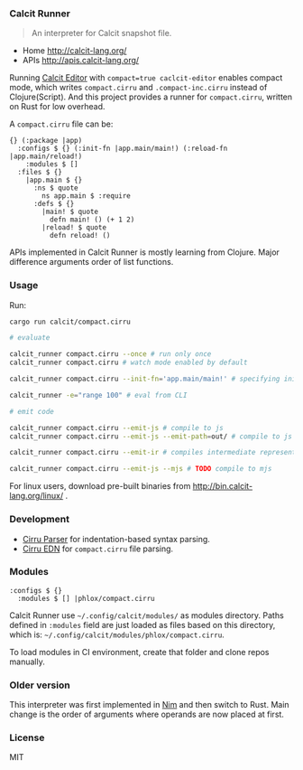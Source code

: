 ### Calcit Runner

> An interpreter for Calcit snapshot file.

- Home http://calcit-lang.org/
- APIs http://apis.calcit-lang.org/

Running [Calcit Editor](https://github.com/Cirru/calcit-editor#compact-output) with `compact=true caclcit-editor` enables compact mode,
which writes `compact.cirru` and `.compact-inc.cirru` instead of Clojure(Script).
And this project provides a runner for `compact.cirru`, written on Rust for low overhead.

A `compact.cirru` file can be:

```cirru
{} (:package |app)
  :configs $ {} (:init-fn |app.main/main!) (:reload-fn |app.main/reload!)
    :modules $ []
  :files $ {}
    |app.main $ {}
      :ns $ quote
        ns app.main $ :require
      :defs $ {}
        |main! $ quote
          defn main! () (+ 1 2)
        |reload! $ quote
          defn reload! ()
```

APIs implemented in Calcit Runner is mostly learning from Clojure. Major difference arguments order of list functions.

### Usage

Run:

```bash
cargo run calcit/compact.cirru

# evaluate

calcit_runner compact.cirru --once # run only once
calcit_runner compact.cirru # watch mode enabled by default

calcit_runner compact.cirru --init-fn='app.main/main!' # specifying init-fn

calcit_runner -e="range 100" # eval from CLI

# emit code

calcit_runner compact.cirru --emit-js # compile to js
calcit_runner compact.cirru --emit-js --emit-path=out/ # compile to js and save in `out/`

calcit_runner compact.cirru --emit-ir # compiles intermediate representation into program-ir.json

calcit_runner compact.cirru --emit-js --mjs # TODO compile to mjs
```

For linux users, download pre-built binaries from http://bin.calcit-lang.org/linux/ .

### Development

- [Cirru Parser](https://github.com/Cirru/parser.rs) for indentation-based syntax parsing.
- [Cirru EDN](https://github.com/Cirru/cirru-edn.rs) for `compact.cirru` file parsing.

### Modules

```cirru
:configs $ {}
  :modules $ [] |phlox/compact.cirru
```

Calcit Runner use `~/.config/calcit/modules/` as modules directory.
Paths defined in `:modules` field are just loaded as files based on this directory,
which is: `~/.config/calcit/modules/phlox/compact.cirru`.

To load modules in CI environment, create that folder and clone repos manually.

### Older version

This interpreter was first implemented in [Nim](https://github.com/calcit-lang/calcit-runner) and then switch to Rust. Main change is the order of arguments where operands are now placed at first.

### License

MIT
